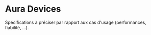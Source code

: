 # Aura Devices



Spécifications à préciser par rapport aux cas d'usage \(performances, fiabilité, ...\).

